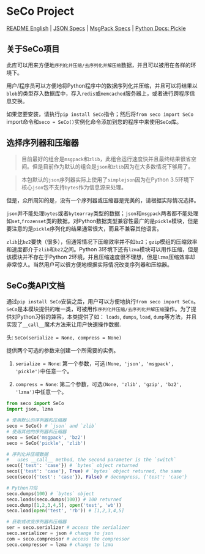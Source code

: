 # SeCo Project #

[README English](README.md) | [JSON Specs](http://json.org/) | [MsgPack Specs](https://msgpack.org/) | [Python Docs: Pickle](https://docs.python.org/3/library/pickle.html)

## 关于SeCo项目 ##

此库可以用来方便地`序列化并压缩/去序列化并解压缩`数据，并且可以被用在各样的环境下。

用户/程序员可以方便地将Python程序中的数据序列化并压缩，并且可以将结果以`blob`的类型存入数据库中，存入`redis`或`memcached`服务器上，或者进行跨程序信息交换。

如果您要安装，请执行`pip install SeCo`指令；然后将`from seco import SeCo` import命令和`seco = SeCo()`实例化命令添加到您的程序中来使用`SeCo`库。

## 选择序列器和压缩器 ##

> 目前最好的组合是`msgpack`和`zlib`，此组合运行速度快并且最终结果很省空间。但是目前作为默认的组合是`json`和`zlib`因为在大多数情况下够用了。

> 本包默认的`json`序列器实际上使用了`simplejson`因为在Python 3.5环境下核心`json`包不支持`bytes`作为信息源来处理。
 
但是，众所周知的是，没有一个序列器或压缩器是完美的，请根据实际情况选择。

`json`并不能处理`bytes`或者`bytearray`类型的数据；`json`和`msgpack`两者都不能处理如`set`,`frozenset`类的数据。对Python数据类型兼容性最广的是`pickle`模块，但是要注意的是`pickle`序列化的结果通常很大，而且不兼容其他语言。

`zlib`比`bz2`要快（很多），但通常情况下压缩效率并不如`bz2`；`gzip`模组的压缩效率和速度都介于`zlib`和`bz2`之间。Python 3环境下还有`lzma`模块可以用作压缩，但是该模块并不存在于Python 2环境，并且压缩速度很不理想，但是`lzma`压缩效率却非常惊人。当然用户可以很方便地根据实际情况改变序列器和压缩器。

## SeCo类API文档 ##

通过`pip install SeCo`安装之后，用户可以方便地执行`from seco import SeCo`。`SeCo`是本模块提供的唯一类，可被用作`序列化并压缩/去序列化并解压缩`操作。为了提供对Python习俗的兼容，本类提供了如： `loads`, `dumps`, `load`, `dump`等方法，并且实现了`__call__`魔术方法来让用户快速操作数据.

头: `SeCo(serialize = None, compress = None)`

提供两个可选的参数来创建一个所需要的实例。

1. `serialize = None`: 第一个参数，可选`(None, 'json', 'msgpack', 'pickle')`中任意一个。

2. `compress = None`: 第二个参数，可选`(None, 'zlib', 'gzip', 'bz2', 'lzma')`中任意一个。

```python
from seco import SeCo
import json, lzma

# 使用默认的序列器和压缩器
seco = SeCo() # `json` and `zlib`
# 使用其他的序列器和压缩器
seco = SeCo('msgpack', 'bz2')
seco = SeCo('pickle', 'zlib')

# 序列化并压缩数据
#   uses __call__ method, the second parameter is the `switch`
seco({'test': 'case'}) # `bytes` object returned
seco({'test': 'case'}, True) # `bytes` object returned, the same
seco(seco({'test': 'case'}), False) # decompress, {'test': 'case'}

# Python习俗
seco.dumps(100) # `bytes` object
seco.loads(seco.dumps(100)) # 100 returned
seco.dump([1,2,3,4,5], open('test', 'wb'))
seco.load(open('test', 'rb')) # [1,2,3,4,5]

# 获取或改变序列器和压缩器
ser = seco.serializer # access the serializer
seco.serializer = json # change to json
com = seco.compressor # access the compressor
seco.compressor = lzma # change to lzma
```
